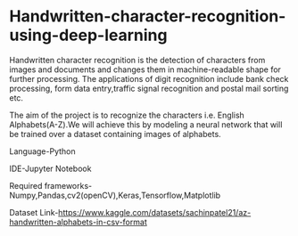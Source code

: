 # Handwritten-character-recognition-using-deep-learning
Handwritten character recognition is the detection of characters from images and
documents and changes them in machine-readable shape for further processing. The
applications of digit recognition include bank check processing, form
data entry,traffic signal recognition and postal mail sorting etc.

The aim of the project is to recognize the characters i.e. English Alphabets(A-Z).We will achieve this by modeling a neural network that will  be trained over a dataset containing images of alphabets.

Language-Python

IDE-Jupyter Notebook

Required frameworks- Numpy,Pandas,cv2(openCV),Keras,Tensorflow,Matplotlib


Dataset Link-https://www.kaggle.com/datasets/sachinpatel21/az-handwritten-alphabets-in-csv-format
